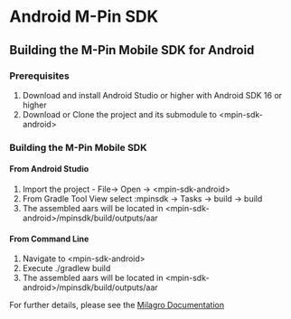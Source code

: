 # Android M-Pin SDK

## Building the M-Pin Mobile SDK for Android

### Prerequisites

1. Download and install Android Studio or higher with Android SDK 16 or higher
1. Download or Clone the project and its submodule to \<mpin-sdk-android\>

### Building the M-Pin Mobile SDK

#### From Android Studio
1. Import the project - File-> Open -> \<mpin-sdk-android\>
1. From Gradle Tool View select :mpinsdk -> Tasks -> build -> build
1. The assembled aars will be located in \<mpin-sdk-android\>/mpinsdk/build/outputs/aar

#### From Command Line
1. Navigate to \<mpin-sdk-android\>
1. Execute ./gradlew build
1. The assembled aars will be located in \<mpin-sdk-android\>/mpinsdk/build/outputs/aar

For further details, please see the [Milagro Documentation](http://docs.milagro.io)

